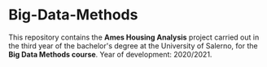 # Big-Data-Methods

This repository contains the **Ames Housing Analysis** project carried out in the third year of the bachelor's degree at the University of Salerno, for the **Big Data Methods course**.
Year of development: 2020/2021.

